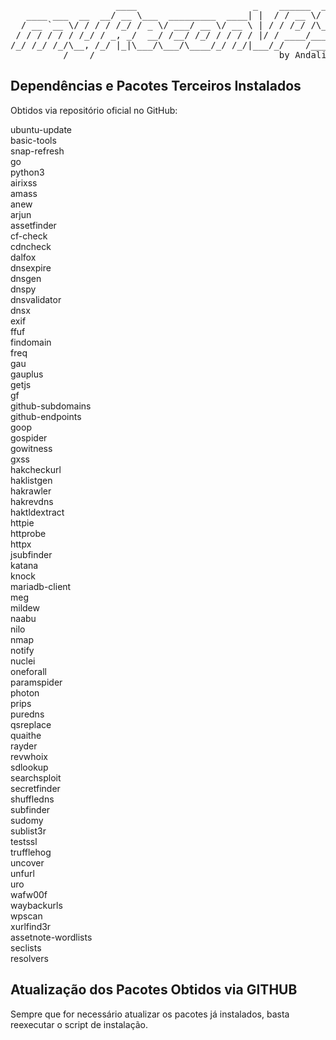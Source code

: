 <pre>
                    ____                      _    ______  _____
   ____ ___  __  __/ __ \___  _________  ____| |  / / __ \/ ___/
  / __ `__ \/ / / / /_/ / _ \/ ___/ __ \/ __ \ | / / /_/ /\__ \ 
 / / / / / / /_/ / _, _/  __/ /__/ /_/ / / / / |/ / ____/___/ / 
/_/ /_/ /_/\__, /_/ |_|\___/\___/\____/_/ /_/|___/_/    /____/  
          /____/                                   by Andalik
</pre>


## Dependências e Pacotes Terceiros Instalados
Obtidos via repositório oficial no GitHub:<br>

ubuntu-update<br>
basic-tools<br>
snap-refresh<br>
go<br>
python3<br>
airixss<br>
amass<br>
anew<br>
arjun<br>
assetfinder<br>
cf-check<br>
cdncheck<br>
dalfox<br>
dnsexpire<br>
dnsgen<br>
dnspy<br>
dnsvalidator<br>
dnsx<br>
exif<br>
ffuf<br>
findomain<br>
freq<br>
gau<br>
gauplus<br>
getjs<br>
gf<br>
github-subdomains<br>
github-endpoints<br>
goop<br>
gospider<br>
gowitness<br>
gxss<br>
hakcheckurl<br>
haklistgen<br>
hakrawler<br>
hakrevdns<br>
haktldextract<br>
httpie<br>
httprobe<br>
httpx<br>
jsubfinder<br>
katana<br>
knock<br>
mariadb-client<br>
meg<br>
mildew<br>
naabu<br>
nilo<br>
nmap<br>
notify<br>
nuclei<br>
oneforall<br>
paramspider<br>
photon<br>
prips<br>
puredns<br>
qsreplace<br>
quaithe<br>
rayder<br>
revwhoix<br>
sdlookup<br>
searchsploit<br>
secretfinder<br>
shuffledns<br>
subfinder<br>
sudomy<br>
sublist3r<br>
testssl<br>
trufflehog<br>
uncover<br>
unfurl<br>
uro<br>
wafw00f<br>
waybackurls<br>
wpscan<br>
xurlfind3r<br>
assetnote-wordlists<br>
seclists<br>
resolvers<br>

## Atualização dos Pacotes Obtidos via GITHUB
Sempre que for necessário atualizar os pacotes já instalados, basta reexecutar o script de instalação.
